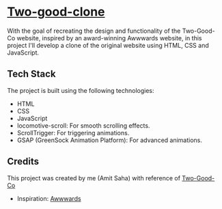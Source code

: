 # [Two-good-clone](https://two-good-clone-dusky.vercel.app/)
With the goal of recreating the design and functionality of the Two-Good-Co website, inspired by an award-winning Awwwards website, in this project I'll develop a clone of the original website using HTML, CSS and JavaScript.
## Tech Stack

The project is built using the following technologies:

- HTML
- CSS
- JavaScript
- locomotive-scroll: For smooth scrolling effects.
- ScrollTrigger: For triggering animations.
- GSAP (GreenSock Animation Platform): For advanced animations.


## Credits

This project was created by me (Amit Saha) with reference of [Two-Good-Co](https://twogood.com.au/)

- Inspiration: [Awwwards](https://www.awwwards.com/)

